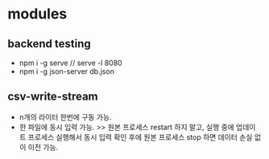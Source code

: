 # modules

## backend testing
- npm i -g serve // serve -l 8080
- npm i -g json-server db.json

## csv-write-stream

- n개의 라이터 한번에 구동 가능.
- 한 파일에 동시 입력 가능. >> 원본 프로세스 restart 하지 말고, 실행 중에 업데이트 프로세스 실행해서 동시 입력 확인 후에 원본 프로세스 stop 하면 데이터 손실 없이 이전 가능.
